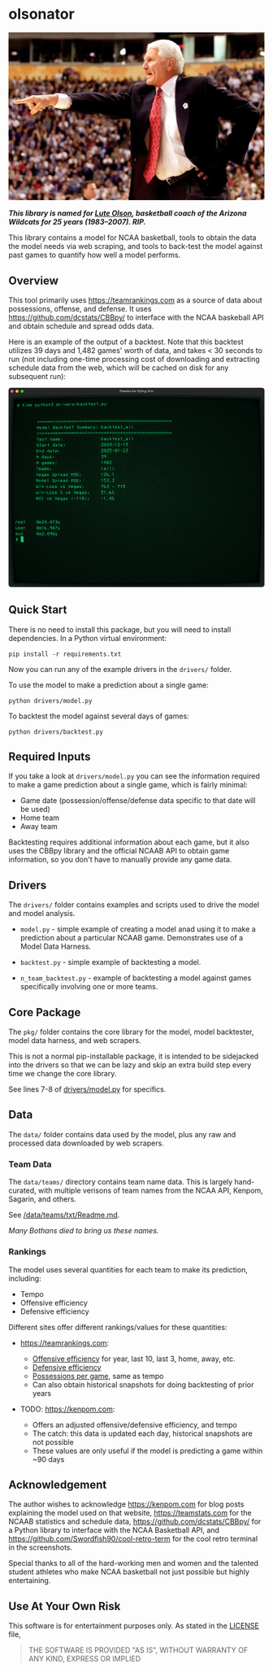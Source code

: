 # olsonator

![Lute Olson](img/olson.jpg)

***This library is named for [Lute Olson](https://en.wikipedia.org/wiki/Lute_Olson), basketball coach of the Arizona Wildcats for 25 years (1983–2007). RIP.***

This library contains a model for NCAA basketball,
tools to obtain the data the model needs via web scraping,
and tools to back-test the model against past games
to quantify how well a model performs.

## Overview

This tool primarily uses <https://teamrankings.com> as a source of
data about possessions, offense, and defense. It uses 
<https://github.com/dcstats/CBBpy/> to interface with the NCAA
baskeball API and obtain schedule and spread odds data.

Here is an example of the output of a backtest. Note that this
backtest utilizes 39 days and 1,482 games' worth of data,
and takes < 30 seconds to run (not including one-time processing
cost of downloading and extracting schedule data from the web,
which will be cached on disk for any subsequent run):

![Backtest output example](img/backtest_example_output.png)

## Quick Start

There is no need to install this package, but you will need to install
dependencies. In a Python virtual environment:

```
pip install -r requirements.txt
```

Now you can run any of the example drivers in the `drivers/` folder.

To use the model to make a prediction about a single game:

```
python drivers/model.py
```

To backtest the model against several days of games:

```
python drivers/backtest.py
```


## Required Inputs

If you take a look at `drivers/model.py` you can see the information required
to make a game prediction about a single game, which is fairly minimal:

* Game date (possession/offense/defense data specific to that date will be used)
* Home team
* Away team

Backtesting requires additional information about each game, but it also uses the
CBBpy library and the official NCAAB API to obtain game information, so you don't
have to manually provide any game data.


## Drivers

The `drivers/` folder contains examples and scripts used to drive
the model and model analysis.

* `model.py` - simple example of creating a model anad using it
  to make a prediction about a particular NCAAB game.
  Demonstrates use of a Model Data Harness.

* `backtest.py` - simple example of backtesting a model.

* `n_team_backtest.py` - example of backtesting a model against
  games specifically involving one or more teams.


## Core Package

The `pkg/` folder contains the core library for the model,
model backtester, model data harness, and web scrapers.

This is not a normal pip-installable package, it is intended
to be sidejacked into the drivers so that we can be lazy and
skip an extra build step every time we change the core library.

See lines 7-8 of [drivers/model.py](/drivers/model.py#L7-L8) for specifics.


## Data

The `data/` folder contains data used by the model,
plus any raw and processed data downloaded by web scrapers.


### Team Data

The `data/teams/` directory contains team name data.
This is largely hand-curated, with multiple verisons of team names
from the NCAA API, Kenpom, Sagarin, and others.

See [/data/teams/txt/Readme.md](/data/teams/txt/Readme.md).

*Many Bothans died to bring us these names.*


### Rankings

The model uses several quantities for each team to make its prediction, including:

* Tempo
* Offensive efficiency
* Defensive efficiency

Different sites offer different rankings/values for these quantities:

* <https://teamrankings.com>:
    * [Offensive efficiency](https://www.teamrankings.com/ncaa-basketball/stat/offensive-efficiency/) for year, last 10, last 3, home, away, etc.
    * [Defensive efficiency](https://www.teamrankings.com/ncaa-basketball/stat/defensive-efficiency) 
    * [Possessions per game](https://www.teamrankings.com/ncaa-basketball/stat/possessions-per-game), same as tempo 
    * Can also obtain historical snapshots for doing backtesting of prior years

* TODO: <https://kenpom.com>:
    * Offers an adjusted offensive/defensive efficiency, and tempo
    * The catch: this data is updated each day, historical snapshots are not possible
    * These values are only useful if the model is predicting a game within ~90 days


## Acknowledgement

The author wishes to acknowledge <https://kenpom.com> for blog posts explaining
the model used on that website, <https://teamstats.com> for the NCAAB
statistics and schedule data, <https://github.com/dcstats/CBBpy/> for a
Python library to interface with the NCAA Basketball API, and 
<https://github.com/Swordfish90/cool-retro-term> for the cool retro terminal
in the screenshots.

Special thanks to all of the hard-working men and women and the
talented student athletes who make NCAA basketball not just possible
but highly entertaining.


## Use At Your Own Risk

This software is for entertainment purposes only. As stated in the [LICENSE](/LICENSE) file,

> THE SOFTWARE IS PROVIDED "AS IS", WITHOUT WARRANTY OF ANY KIND, EXPRESS OR IMPLIED
